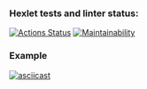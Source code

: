 ### Hexlet tests and linter status:

[![Actions Status](https://github.com/nosaxa/frontend-project-lvl2/workflows/hexlet-check/badge.svg)](https://github.com/nosaxa/frontend-project-lvl2/actions)
[![Maintainability](https://api.codeclimate.com/v1/badges/a99a88d28ad37a79dbf6/maintainability)](https://codeclimate.com/github/nosaxa/frontend-project-lvl2/maintainability)

### Example

[![asciicast](https://asciinema.org/a/W8ibg4S6stVOOXXVjUSvY9GVw.svg)](https://asciinema.org/a/W8ibg4S6stVOOXXVjUSvY9GVw)
